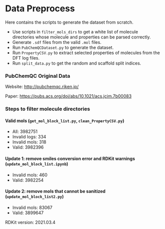 # Data Preprocess

Here contains the scripts to generate the dataset from scratch.

* Use scripts in `filter_mols_dirs` to get a white list of molecule directories whose molecule and properties can be parsed correctly.
* Generate `.sdf` files from the valid `.mol` files.
* Run `PubChemQCDataset.py` to generate the dataset.
* Run `PropertyCSV.py` to extract selected properties of molecules from the DFT log files.
* Run `split_data.py` to get the random and scaffold split indices.


### PubChemQC Original Data

Website: http://pubchemqc.riken.jp/

Paper: https://pubs.acs.org/doi/abs/10.1021/acs.jcim.7b00083

### Steps to filter molecule directories

#### Valid mols (`get_mol_block_list.py`, `clean_PropertyCSV.py`)

- All: 3982751
- Invalid logs: 334
- Invalid mols: 318
- Valid: 3982396

#### Update 1: remove smiles conversion error and RDKit warnings (`update_mol_block_list.ipynb`)

- Invalid mols: 460
- Valid: 3982254

#### Update 2: remove mols that cannot be sanitized (`update_mol_block_list2.py`)

- Invalid mols: 83067
- Valid: 3899647

RDKit version: 2021.03.4
